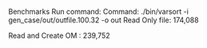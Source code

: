 Benchmarks
Run command: Command: ./bin/varsort -i gen_case/out/outfile.100.32 -o out 
Read Only file: 174,088

Read and Create OM : 239,752
